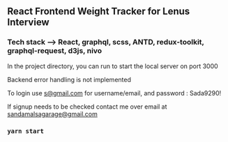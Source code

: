 

## React Frontend Weight Tracker for Lenus Interview

### Tech stack --> React, graphql, scss, ANTD, redux-toolkit, graphql-request, d3js, nivo

In the project directory, you can run to start the local server on port 3000


Backend error handling is not implemented

To login use  s@gmail.com  for username/email, and 
password : Sada9290!

If signup needs to be checked contact me over email at sandamalsagarage@gmail.com

### `yarn start`


